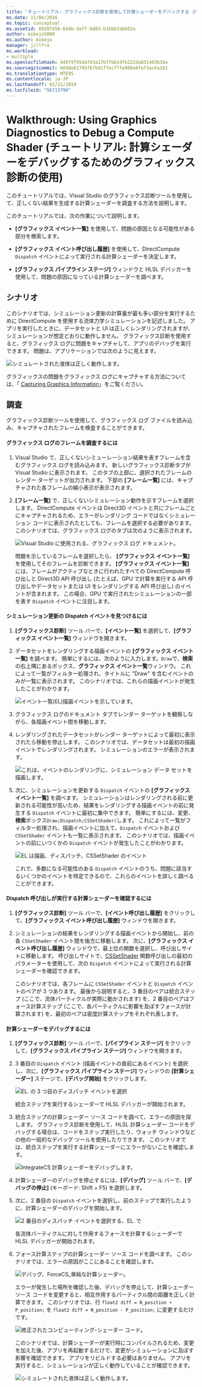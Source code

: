 ```yaml
---
title: 'チュートリアル: グラフィックス診断を使用して計算シェーダーをデバッグする |Microsoft Docs'
ms.date: 11/04/2016
ms.topic: conceptual
ms.assetid: 69287456-644b-4aff-bd03-b1bbb2abb82a
author: mikejo5000
ms.author: mikejo
manager: jillfra
ms.workload:
- multiple
ms.openlocfilehash: 448f9f95da763a17bf7bb54fb222da031403b38a
ms.sourcegitcommit: b0d8e61745f67bd1f7ecf7fe080a0fe73ac6a181
ms.translationtype: MTE95
ms.contentlocale: ja-JP
ms.lasthandoff: 02/22/2019
ms.locfileid: "56713790"
---
```

# <a name="walkthrough-using-graphics-diagnostics-to-debug-a-compute-shader"></a>Walkthrough: Using Graphics Diagnostics to Debug a Compute Shader (チュートリアル: 計算シェーダーをデバッグするためのグラフィックス診断の使用)
このチュートリアルでは、Visual Studio のグラフィックス診断ツールを使用して、正しくない結果を生成する計算シェーダーを調査する方法を説明します。

 このチュートリアルでは、次の作業について説明します。

-   **[グラフィックス イベント一覧]** を使用して、問題の原因となる可能性がある部分を検索します。

-   **[グラフィックス イベント呼び出し履歴]** を使用して、DirectCompute `Dispatch` イベントによって実行される計算シェーダーを決定します。

-   **[グラフィックス パイプライン ステージ]** ウィンドウと HLSL デバッガーを使用して、問題の原因になっている計算シェーダーを調べます。

## <a name="scenario"></a>シナリオ
 このシナリオでは、シミュレーション更新の計算量が最も多い部分を実行するために DirectCompute を使用する流体力学シミュレーションを記述しました。 アプリを実行したときに、データセットと UI は正しくレンダリングされますが、シミュレーションが想定どおりに動作しません。 グラフィックス診断を使用すると、グラフィックス ログに問題をキャプチャして、アプリのデバッグを実行できます。 問題は、アプリケーションでは次のように見えます。

 ![シミュレートされた液体は正しく動作します。](media/gfx_diag_demo_compute_shader_fluid_problem.png "gfx_diag_demo_compute_shader_fluid_problem")

 グラフィックスの問題をグラフィックス ログにキャプチャする方法については、「 [Capturing Graphics Information](capturing-graphics-information.md)」をご覧ください。

## <a name="investigation"></a>調査
 グラフィックス診断ツールを使用して、グラフィックス ログ ファイルを読み込み、キャプチャされたフレームを検査することができます。

#### <a name="to-examine-a-frame-in-a-graphics-log"></a>グラフィックス ログのフレームを調査するには

1. Visual Studio で、正しくないシミューレーション結果を表すフレームを含むグラフィックス ログを読み込みます。 新しいグラフィックス診断タブが Visual Studio に表示されます。 このタブの上部に、選択されたフレームのレンダー ターゲットが出力されます。 下部の **[フレーム一覧]** には、キャプチャされた各フレームの縮小表示が表示されます。

2. **[フレーム一覧]** で、正しくないシミュレーション動作を示すフレームを選択します。 DirectCompute イベントは Direct3D イベントと共にフレームごとにキャプチャされるため、エラーがレンダリング コードではなくシミュレーション コードに表示されたとしても、フレームを選択する必要があります。 このシナリオでは、グラフィックス ログのタブは次のように表示されます。

    ![Visual Studio に使用される、グラフィックス ログ ドキュメント。](media/gfx_diag_demo_compute_shader_fluid_step_1.png "gfx_diag_demo_compute_shader_fluid_step_1")

   問題を示しているフレームを選択したら、 **[グラフィックス イベント一覧]** を使用してそのフレームを診断できます。 **[グラフィックス イベント一覧]** には、フレームがアクティブなときに行われたすべての DirectCompute 呼び出しと Direct3D API 呼び出し (たとえば、GPU で計算を実行する API 呼び出しやデータセットまたは UI をレンダリングする API 呼び出し) のイベントが含まれます。 この場合、GPU で実行されたシミュレーションの一部を表す `Dispatch` イベントに注目します。

#### <a name="to-find-the-dispatch-event-for-the-simulation-update"></a>シミュレーション更新の Dispatch イベントを見つけるには

1. **[グラフィックス診断]** ツール バーで、**[イベント一覧]** を選択して、**[グラフィックス イベント一覧]** ウィンドウを開きます。

2. データセットをレンダリングする描画イベントの **[グラフィックス イベント一覧]** を調べます。 簡単にするには、次のように入力します。`Draw`で、**検索**の右上隅にあるボックス、**グラフィックス イベント一覧**ウィンドウ。 これによって一覧がフィルター処理され、タイトルに "Draw" を含むイベントのみが一覧に表示されます。 このシナリオでは、これらの描画イベントが発生したことがわかります。

    ![イベント一覧&#40;EL&#41;描画イベントを示しています。](media/gfx_diag_demo_compute_shader_fluid_step_2.png "gfx_diag_demo_compute_shader_fluid_step_2")

3. グラフィックス ログのドキュメント タブでレンダー ターゲットを観察しながら、各描画イベント間を移動します。

4. レンダリングされたデータセットがレンダー ターゲットによって最初に表示されたら移動を停止します。 このシナリオでは、データセットは最初の描画イベントでレンダリングされます。 シミュレーションのエラーが表示されます。

    ![これは、イベントのレンダリングに、シミュレーション データ セットを描画します。](media/gfx_diag_demo_compute_shader_fluid_step_3.png "gfx_diag_demo_compute_shader_fluid_step_3")

5. 次に、シミュレーションを更新する `Dispatch` イベントの **[グラフィックス イベント一覧]** を調べます。 シミュレーションはレンダリングされる前に更新される可能性が高いため、結果をレンダリングする描画イベントの前に発生する `Dispatch` イベントに最初に集中できます。 簡単にするには、変更、**検索**ボックス`Draw;Dispatch;CSSetShader(`します。 これによって一覧がフィルター処理され、描画イベントに加えて、`Dispatch` イベントおよび `CSSetShader` イベントも一覧に表示されます。 このシナリオでは、描画イベントの前にいつくかの `Dispatch` イベントが発生したことがわかります。

    ![EL は描画、ディスパッチ、CSSetShader のイベント](media/gfx_diag_demo_compute_shader_fluid_step_4.png "gfx_diag_demo_compute_shader_fluid_step_4")

   これで、多数になる可能性のある `Dispatch` イベントのうち、問題に該当するいくつかのイベントを特定できるので、これらのイベントを詳しく調べることができます。

#### <a name="to-determine-which-compute-shader-a-dispatch-call-executes"></a>Dispatch 呼び出しが実行する計算シェーダーを確認するには

1. **[グラフィックス診断]** ツール バーで、**[イベント呼び出し履歴]** をクリックして、**[グラフィックス イベント呼び出し履歴]** ウィンドウを開きます。

2. シミュレーションの結果をレンダリングする描画イベントから開始し、前の各 `CSSetShader` イベント間を後方に移動します。 次に、**[グラフィックス イベント呼び出し履歴]** ウィンドウで、最上位の関数を選択し、呼び出しサイトに移動します。 呼び出しサイトで、[CSSetShader](/windows/desktop/api/d3d11/nf-d3d11-id3d11devicecontext-cssetshader) 関数呼び出しの最初のパラメーターを使用して、次の `Dispatch` イベントによって実行される計算シェーダーを確認できます。

   このシナリオでは、各フレームに `CSSetShader` イベントと `Dispatch` イベントのペアが 3 つあります。 最後から説明すると、3 番目のペアは統合ステップ (ここで、流体パーティクルが実際に動かされます) を、2 番目のペアはフォース計算ステップ (ここで、各パーティクルに影響を及ぼすフォースが計算されます) を、最初のペアは密度計算ステップをそれぞれ表します。

#### <a name="to-debug-the-compute-shader"></a>計算シェーダーをデバッグするには

1. **[グラフィックス診断]** ツール バーで、**[パイプライン ステージ]** をクリックして、**[グラフィックス パイプライン ステージ]** ウィンドウを開きます。

2. 3 番目の `Dispatch` イベント (描画イベントの直前にあるイベント) を選択し、次に、**[グラフィックス パイプライン ステージ]** ウィンドウの **[計算シェーダー]** ステージで、**[デバッグ開始]** をクリックします。

    ![EL. の 3 つ目のディスパッチ イベントを選択](media/gfx_diag_demo_compute_shader_fluid_step_6.png "gfx_diag_demo_compute_shader_fluid_step_6")

    統合ステップを実行するシェーダーで HLSL デバッガーが開始されます。

3. 統合ステップの計算シェーダー ソース コードを調べて、エラーの原因を探します。 グラフィックス診断を使用して、HLSL 計算シェーダー コードをデバッグする場合は、コードをステップ実行したり、ウォッチ ウィンドウなどの他の一般的なデバッグ ツールを使用したりできます。 このシナリオでは、統合ステップを実行する計算シェーダーにエラーがないことを確認します。

    ![IntegrateCS 計算シェーダーをデバッグします。](media/gfx_diag_demo_compute_shader_fluid_step_7.png "gfx_diag_demo_compute_shader_fluid_step_7")

4. 計算シェーダーのデバッグを停止するには、**[デバッグ]** ツール バーで、**[デバッグの停止]** (キーボード: Shift + F5) を選択します。

5. 次に、2 番目の `Dispatch` イベントを選択し、前のステップで実行したように、計算シェーダーのデバッグを開始します。

    ![2 番目のディスパッチ イベントを選択する、EL. で](media/gfx_diag_demo_compute_shader_fluid_step_8.png "gfx_diag_demo_compute_shader_fluid_step_8")

    各流体パーティクルに対して作用するフォースを計算するシェーダーで HLSL デバッガーが開始されます。

6. フォース計算ステップの計算シェーダー ソース コードを調べます。 このシナリオでは、エラーの原因がここにあることを確認します。

    ![デバッグ、ForceCS&#95;単純な計算シェーダー。](media/gfx_diag_demo_compute_shader_fluid_step_9.png "gfx_diag_demo_compute_shader_fluid_step_9")

   エラーが発生した場所を確認した後、デバッグを停止して、計算シェーダー ソース コードを変更すると、相互作用するパーティクル間の距離を正しく計算できます。 このシナリオでは、行 `float2 diff = N_position + P_position;` を `float2 diff = N_position - P_position;` に変更するだけです。

   ![修正されたコンピューティング&#45;シェーダー コード。](media/gfx_diag_demo_compute_shader_fluid_step_10.png "gfx_diag_demo_compute_shader_fluid_step_10")

   このシナリオでは、計算シェーダーが実行時にコンパイルされるため、変更を加えた後、アプリを再起動するだけで、変更がシミュレーションに及ぼす影響を確認できます。 アプリをリビルドする必要はありません。 アプリを実行すると、シミュレーションが正しく動作していることが確認できます。

   ![シミュレートされた液体は正しく動作します。](media/gfx_diag_demo_compute_shader_fluid_resolution.png "gfx_diag_demo_compute_shader_fluid_resolution")